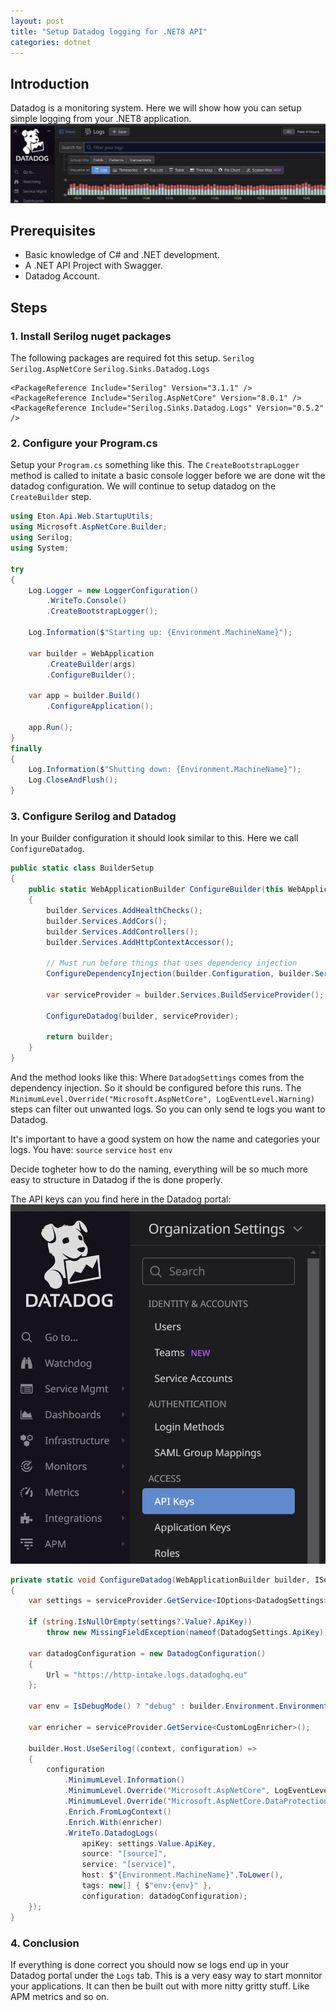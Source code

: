 ```yaml
---
layout: post
title: "Setup Datadog logging for .NET8 API"
categories: dotnet
---
```


## Introduction
Datadog is a monitoring system. Here we will show how you can setup simple logging from your .NET8 application.
![Datadog logs](/images/datadog_logs.png)

## Prerequisites
- Basic knowledge of C# and .NET development.
- A .NET API Project with Swagger.
- Datadog Account.

## Steps

### 1. Install Serilog nuget packages

The following packages are required fot this setup.
`Serilog`
`Serilog.AspNetCore`
`Serilog.Sinks.Datadog.Logs`

```
<PackageReference Include="Serilog" Version="3.1.1" />
<PackageReference Include="Serilog.AspNetCore" Version="8.0.1" />
<PackageReference Include="Serilog.Sinks.Datadog.Logs" Version="0.5.2" />
```

### 2. Configure your Program.cs

Setup your `Program.cs` something like this.
The `CreateBootstrapLogger` method is called to initate a basic console logger before we are done wit the datadog configuration.
We will continue to setup datadog on the `CreateBuilder` step.

```cs
using Eton.Api.Web.StartupUtils;
using Microsoft.AspNetCore.Builder;
using Serilog;
using System;

try
{
    Log.Logger = new LoggerConfiguration()
        .WriteTo.Console()
        .CreateBootstrapLogger();

    Log.Information($"Starting up: {Environment.MachineName}");

    var builder = WebApplication
        .CreateBuilder(args)
        .ConfigureBuilder();

    var app = builder.Build()
        .ConfigureApplication();

    app.Run();
}
finally
{
    Log.Information($"Shutting down: {Environment.MachineName}");
    Log.CloseAndFlush();
}
```

### 3. Configure Serilog and Datadog

In your Builder configuration it should look similar to this.
Here we call `ConfigureDatadog`.

```cs
public static class BuilderSetup
{
    public static WebApplicationBuilder ConfigureBuilder(this WebApplicationBuilder builder)
    {
        builder.Services.AddHealthChecks();
        builder.Services.AddCors();
        builder.Services.AddControllers();
        builder.Services.AddHttpContextAccessor();

        // Must run before things that uses dependency injection
        ConfigureDependencyInjection(builder.Configuration, builder.Services);

        var serviceProvider = builder.Services.BuildServiceProvider();
        
        ConfigureDatadog(builder, serviceProvider);            

        return builder;
    }
}
```

And the method looks like this:
Where `DatadogSettings` comes from the dependency injection. So it should be configured before this runs.
The `MinimumLevel.Override("Microsoft.AspNetCore", LogEventLevel.Warning)` steps can filter out unwanted logs.
So you can only send te logs you want to Datadog.

It's important to have a good system on how the name and categories your logs.
You have:
`source`
`service`
`host`
`env`

Decide togheter how to do the naming, everything will be so much more easy to structure in Datadog if the is done properly.

The API keys can you find here in the Datadog portal:
![Datadog API keys](/images/datadog_keys.png)

```cs
private static void ConfigureDatadog(WebApplicationBuilder builder, IServiceProvider serviceProvider)
{
    var settings = serviceProvider.GetService<IOptions<DatadogSettings>>();

    if (string.IsNullOrEmpty(settings?.Value?.ApiKey))
        throw new MissingFieldException(nameof(DatadogSettings.ApiKey));

    var datadogConfiguration = new DatadogConfiguration()
    {
        Url = "https://http-intake.logs.datadoghq.eu"
    };

    var env = IsDebugMode() ? "debug" : builder.Environment.EnvironmentName.ToLower();

    var enricher = serviceProvider.GetService<CustomLogEnricher>();

    builder.Host.UseSerilog((context, configuration) => 
    {
        configuration
            .MinimumLevel.Information()
            .MinimumLevel.Override("Microsoft.AspNetCore", LogEventLevel.Warning)
            .MinimumLevel.Override("Microsoft.AspNetCore.DataProtection", LogEventLevel.Error)
            .Enrich.FromLogContext()
            .Enrich.With(enricher)
            .WriteTo.DatadogLogs(
                apiKey: settings.Value.ApiKey,
                source: "[source]",
                service: "[service]",
                host: $"{Environment.MachineName}".ToLower(),
                tags: new[] { $"env:{env}" },
                configuration: datadogConfiguration);
    });
}
```

### 4. Conclusion
If everything is done correct you should now se logs end up in your Datadog portal under the `Logs` tab.
This is a very easy way to start monnitor your applications. It can then be built out with more nitty gritty stuff.
Like APM metrics and so on.